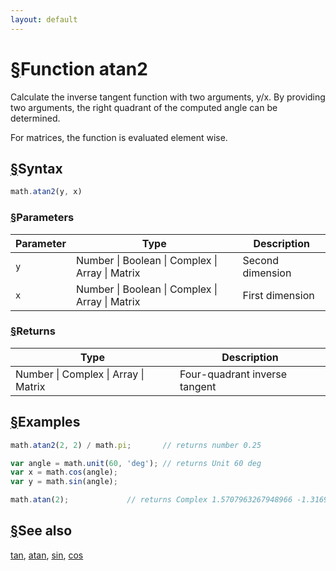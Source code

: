 ```yaml
---
layout: default
---
```


<h1 id="function-atan2"><a href="#function-atan2">&sect;</a>Function atan2</h1>

Calculate the inverse tangent function with two arguments, y/x.
By providing two arguments, the right quadrant of the computed angle can be
determined.

For matrices, the function is evaluated element wise.


<h2 id="syntax"><a href="#syntax">&sect;</a>Syntax</h2>

```js
math.atan2(y, x)
```

<h3 id="parameters"><a href="#parameters">&sect;</a>Parameters</h3>

Parameter | Type | Description
--------- | ---- | -----------
`y` | Number &#124; Boolean &#124; Complex &#124; Array &#124; Matrix | Second dimension
`x` | Number &#124; Boolean &#124; Complex &#124; Array &#124; Matrix | First dimension

<h3 id="returns"><a href="#returns">&sect;</a>Returns</h3>

Type | Description
---- | -----------
Number &#124; Complex &#124; Array &#124; Matrix | Four-quadrant inverse tangent


<h2 id="examples"><a href="#examples">&sect;</a>Examples</h2>

```js
math.atan2(2, 2) / math.pi;       // returns number 0.25

var angle = math.unit(60, 'deg'); // returns Unit 60 deg
var x = math.cos(angle);
var y = math.sin(angle);

math.atan(2);             // returns Complex 1.5707963267948966 -1.3169578969248166 i
```


<h2 id="see-also"><a href="#see-also">&sect;</a>See also</h2>

[tan](tan.html),
[atan](atan.html),
[sin](sin.html),
[cos](cos.html)


<!-- Note: This file is automatically generated from source code comments. Changes made in this file will be overridden. -->
